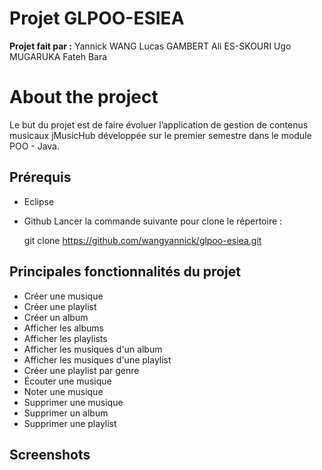 # Projet GLPOO-ESIEA

 **Projet fait par :** 
 Yannick WANG
 Lucas GAMBERT
 Ali ES-SKOURI
 Ugo MUGARUKA
 Fateh Bara

# About the project

Le but du projet est de faire évoluer l’application de gestion de contenus musicaux jMusicHub développée sur le premier semestre dans le module POO - Java.

## Prérequis

- Eclipse
- Github
Lancer la commande suivante pour clone le répertoire : 

    git clone https://github.com/wangyannick/glpoo-esiea.git

## Principales fonctionnalités du projet

- Créer une musique
- Créer une playlist
- Créer un album
- Afficher les albums
- Afficher les playlists
- Afficher les musiques d'un album
- Afficher les musiques d'une playlist
- Créer une playlist par genre
- Écouter une musique
- Noter une musique
- Supprimer une musique
- Supprimer un album
- Supprimer une playlist

## Screenshots





